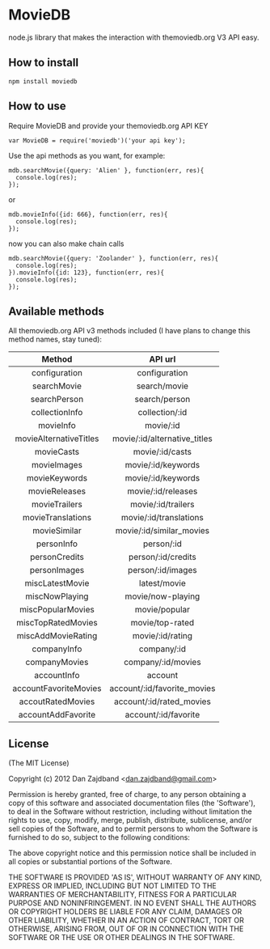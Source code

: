 # MovieDB

node.js library that makes the interaction with themoviedb.org V3 API easy.

## How to install

    npm install moviedb

## How to use

Require MovieDB and provide your themoviedb.org API KEY

    var MovieDB = require('moviedb')('your api key');

Use the api methods as you want, for example:

    mdb.searchMovie({query: 'Alien' }, function(err, res){
      console.log(res);
    });

or

    mdb.movieInfo({id: 666}, function(err, res){
      console.log(res);
    });

now you can also make chain calls

    mdb.searchMovie({query: 'Zoolander' }, function(err, res){
      console.log(res);
    }).movieInfo({id: 123}, function(err, res){
      console.log(res);
    });

## Available methods

All themoviedb.org API v3 methods included (I have plans to change this method names, stay tuned):

| Method      | API url  |
|:-----------:|:------------:|
| configuration | configuration |
| searchMovie | search/movie |
| searchPerson | search/person |
| collectionInfo | collection/:id |
| movieInfo | movie/:id |
| movieAlternativeTitles | movie/:id/alternative_titles |
| movieCasts | movie/:id/casts |
| movieImages | movie/:id/keywords |
| movieKeywords | movie/:id/keywords |
| movieReleases | movie/:id/releases |
| movieTrailers | movie/:id/trailers |
| movieTranslations | movie/:id/translations |
| movieSimilar | movie/:id/similar_movies |
| personInfo | person/:id |
| personCredits | person/:id/credits |
| personImages | person/:id/images |
| miscLatestMovie | latest/movie |
| miscNowPlaying | movie/now-playing |
| miscPopularMovies | movie/popular |
| miscTopRatedMovies | movie/top-rated |
| miscAddMovieRating | movie/:id/rating |
| companyInfo | company/:id |
| companyMovies | company/:id/movies |
| accountInfo | account |
| accountFavoriteMovies | account/:id/favorite_movies |
| accoutRatedMovies | account/:id/rated_movies |
| accountAddFavorite | account/:id/favorite |

## License 

(The MIT License)

Copyright (c) 2012 Dan Zajdband &lt;dan.zajdband@gmail.com&gt;

Permission is hereby granted, free of charge, to any person obtaining
a copy of this software and associated documentation files (the
'Software'), to deal in the Software without restriction, including
without limitation the rights to use, copy, modify, merge, publish,
distribute, sublicense, and/or sell copies of the Software, and to
permit persons to whom the Software is furnished to do so, subject to
the following conditions:

The above copyright notice and this permission notice shall be
included in all copies or substantial portions of the Software.

THE SOFTWARE IS PROVIDED 'AS IS', WITHOUT WARRANTY OF ANY KIND,
EXPRESS OR IMPLIED, INCLUDING BUT NOT LIMITED TO THE WARRANTIES OF
MERCHANTABILITY, FITNESS FOR A PARTICULAR PURPOSE AND NONINFRINGEMENT.
IN NO EVENT SHALL THE AUTHORS OR COPYRIGHT HOLDERS BE LIABLE FOR ANY
CLAIM, DAMAGES OR OTHER LIABILITY, WHETHER IN AN ACTION OF CONTRACT,
TORT OR OTHERWISE, ARISING FROM, OUT OF OR IN CONNECTION WITH THE
SOFTWARE OR THE USE OR OTHER DEALINGS IN THE SOFTWARE.
